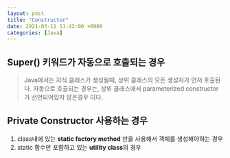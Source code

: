 ```yaml
---
layout: post
title: "Constructor"
date: 2021-03-11 11:42:00 +0900
categories: [Java]
---
```


## Super() 키워드가 자동으로 호출되는 경우

> Java에서는 자식 클래스가 생성될때, 상위 클래스의 모든 생성자가 먼저 호출된다. 자동으로 호출되는 경우는, 상위 클래스에서 parameterized constructor가 선언되어있지 않은경우 이다.

## Private Constructor 사용하는 경우

1. class내에 있는 **static factory method** 만을 사용해서 객체를 생성해야하는 경우
2. static 함수만 포함하고 있는 **utility class**의 경우